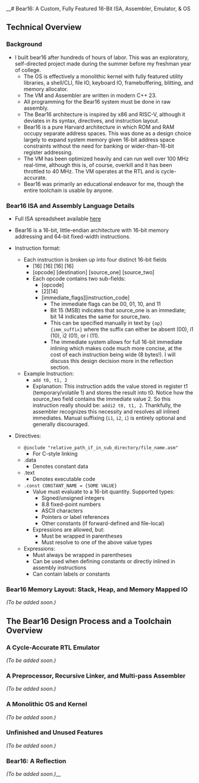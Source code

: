 __# Bear16: A Custom, Fully Featured 16-Bit ISA, Assembler, Emulator, & OS
## Technical Overview
### Background
- I built bear16 after hundreds of hours of labor. This was an exploratory, self-directed project made during the summer before my freshman year of college.
    - The OS is effectively a monolithic kernel with fully featured utility libraries, a shell/CLI, file IO, keyboard IO,
      framebuffering, blitting, and memory allocator.
    - The VM and Assembler are written in modern C++ 23.
    - All programming for the Bear16 system must be done in raw assembly.
    - The Bear16 architecture is inspired by x86 and RISC-V, although it deviates in its syntax, directives,
      and instruction layout.
    - Bear16 is a pure Harvard architecture in which ROM and RAM occupy separate address spaces. This
      was done as a design choice largely to expand system memory given 16-bit address space constraints without
      the need for banking or wider-than-16-bit register addressing.
    - The VM has been optimized heavily and can run well over 100 MHz real-time, although this is, of course, overkill and
      it has been throttled to 40 MHz. The VM operates at the RTL and is cycle-accurate.
    - Bear16 was primarily an educational endeavor for me, though the entire toolchain is usable by anyone.
### Bear16 ISA and Assembly Language Details
- Full ISA spreadsheet available [here](https://docs.google.com/spreadsheets/d/1skLFHBtt_hR7RHbrW7IGVIHvV-CCc16sBRJoc0tyrCA/edit?usp=sharing)
- Bear16 is a 16-bit, little-endian architecture with 16-bit memory addressing and 64-bit fixed-width instructions.
- Instruction format:
  - Each instruction is broken up into four distinct 16-bit fields
    - [16] [16] [16] [16] 
    - [opcode] [destination] [source_one] [source_two]
    - Each opcode contains two sub-fields:
      - [opcode]
      - [2][14]
      - [immediate_flags][instruction_code]
        - The immediate flags can be 00, 01, 10, and 11
        - Bit 15 (MSB) indicates that source_one is an immediate; bit 14 indicates the same for source_two.
        - This can be specified manually in text by `{op}{imm_suffix}` where the suffix can either be absent (00), i1 (10), i2 (01), or i (11).
        - The immediate system allows for full 16-bit immediate inlining which makes code much more concise, at the cost of each instruction being wide (8 bytes!). I will discuss this design decision more in the reflection section.
  - Example Instruction:
    - `add t0, t1, 2`
    - Explanation: This instruction adds the value stored in register t1 (temporary/volatile 1) and stores the result into t0. Notice how the source_two field contains the immediate value 2. So this instruction really should be: `addi2 t0, t1, 2`. Thankfully, the assembler recognizes this necessity and resolves all inlined immediates. Manual suffixing (`i1`, `i2`, `i`) is entirely optional and generally discouraged.
    
- Directives:
  - `@include "relative_path_if_in_sub_directory/file_name.asm"`
    - For C-style linking
  - .data 
    - Denotes constant data
  - .text
    - Denotes executable code
  - `.const CONSTANT_NAME = {SOME VALUE}`
      - Value must evaluate to a 16-bit quantity. Supported types:
          - Signed/unsigned integers
          - 8.8 fixed-point numbers
          - ASCII characters
          - Pointers or label references
          - Other constants (if forward-defined and file-local)
      - Expressions are allowed, but:
          - Must be wrapped in parentheses
          - Must resolve to one of the above value types
  - Expressions:
    - Must always be wrapped in parentheses
    - Can be used when defining constants or directly inlined in assembly instructions
    - Can contain labels or constants

### Bear16 Memory Layout: Stack, Heap, and Memory Mapped IO
*(To be added soon.)*

## The Bear16 Design Process and a Toolchain Overview

### A Cycle-Accurate RTL Emulator
*(To be added soon.)*

### A Preprocessor, Recursive Linker, and Multi-pass Assembler
*(To be added soon.)*

### A Monolithic OS and Kernel
*(To be added soon.)*

### Unfinished and Unused Features
*(To be added soon.)*

### Bear16: A Reflection
*(To be added soon.)*__